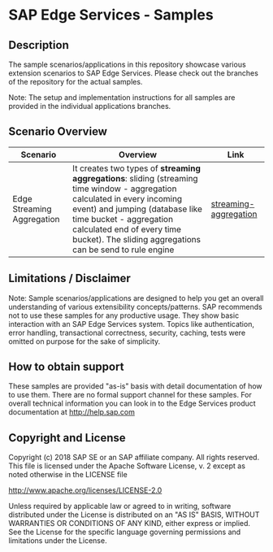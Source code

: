 # SAP Edge Services -  Samples

## Description
The sample scenarios/applications in this repository showcase various extension scenarios to SAP Edge Services. Please check out the branches of the repository for the actual samples.

Note:
The setup and implementation instructions for all samples are provided in the individual applications branches.

## Scenario Overview

| Scenario      | Overview      | Link          |
| ------------- | ------------- | ------------- |
| Edge Streaming Aggregation  | It creates two types of **streaming aggregations**: sliding (streaming time window - aggregation calculated in every incoming event) and jumping (database like time bucket - aggregation calculated end of every time bucket). The sliding aggregations can be send to rule engine | [streaming-aggregation](https://github.com/SAP/iot-edge-services-samples/tree/streaming-aggregation)  | 


## Limitations / Disclaimer
Note: Sample scenarios/applications are designed to help you get an overall understanding of various extensibility concepts/patterns. SAP recommends not to use these samples for any productive usage. They show basic interaction with an SAP Edge Services system. Topics like authentication, error handling, transactional correctness, security, caching, tests were omitted on purpose for the sake of simplicity. 

## How to obtain support
These samples are provided "as-is" basis with detail documentation of how to use them. There are no formal support channel for these samples. For overall technical information you can look in to the Edge Services product documentation at http://help.sap.com

## Copyright and License
Copyright (c) 2018 SAP SE or an SAP affiliate company. All rights reserved. This file is licensed under the Apache Software License, v. 2 except as noted otherwise in the LICENSE file

http://www.apache.org/licenses/LICENSE-2.0

Unless required by applicable law or agreed to in writing, software distributed under the License is distributed on an "AS IS" BASIS, WITHOUT WARRANTIES OR CONDITIONS OF ANY KIND, either express or implied. See the License for the specific language governing permissions and limitations under the License.
